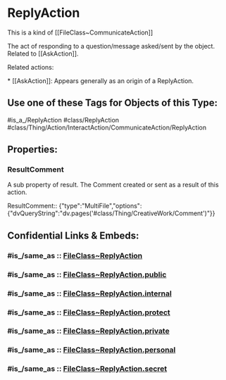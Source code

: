 ﻿---
excludes: 
extends: FileClass~Thing/FileClass~Action/FileClass~InteractAction/FileClass~CommunicateAction
fields:
- id: VAIXll
  name: ResultComment
  options:
    dvQueryString: "dv.pages('#class/Thing/CreativeWork/Comment')"
  type: MultiFile
  path: ''
icon: link-2
limit: 9
mapWithTag: true
tagNames:
- class/ReplyAction
- class/Thing/Action/InteractAction/CommunicateAction/ReplyAction
- is_a_/ReplyAction
- schema-org/ReplyAction
tags:
- class/FileClass
- class/ReplyAction
- is_a_/ReplyAction
- class/Thing/Action/InteractAction/CommunicateAction/ReplyAction
version: 2.0
---

# ReplyAction
This is a kind of [[FileClass~CommunicateAction]]

The act of responding to a question/message asked/sent by the object. Related to [[AskAction]].

Related actions:

\* [[AskAction]]: Appears generally as an origin of a ReplyAction.


## Use one of these Tags for Objects of this Type:

#is_a_/ReplyAction
#class/ReplyAction
#class/Thing/Action/InteractAction/CommunicateAction/ReplyAction

## Properties:

### ResultComment
A sub property of result. The Comment created or sent as a result of this action.

ResultComment:: {"type":"MultiFile","options":{"dvQueryString":"dv.pages('#class/Thing/CreativeWork/Comment')"}}


## Confidential Links & Embeds: 

### #is_/same_as :: [FileClass~ReplyAction](/_Standards/fileClass/FileClass~Thing/FileClass~Action/FileClass~InteractAction/FileClass~CommunicateAction/FileClass~ReplyAction.md) 

### #is_/same_as :: [FileClass~ReplyAction.public](/_public/fileClass/FileClass~Thing/FileClass~Action/FileClass~InteractAction/FileClass~CommunicateAction/FileClass~ReplyAction.public.md) 

### #is_/same_as :: [FileClass~ReplyAction.internal](/_internal/fileClass/FileClass~Thing/FileClass~Action/FileClass~InteractAction/FileClass~CommunicateAction/FileClass~ReplyAction.internal.md) 

### #is_/same_as :: [FileClass~ReplyAction.protect](/_protect/fileClass/FileClass~Thing/FileClass~Action/FileClass~InteractAction/FileClass~CommunicateAction/FileClass~ReplyAction.protect.md) 

### #is_/same_as :: [FileClass~ReplyAction.private](/_private/fileClass/FileClass~Thing/FileClass~Action/FileClass~InteractAction/FileClass~CommunicateAction/FileClass~ReplyAction.private.md) 

### #is_/same_as :: [FileClass~ReplyAction.personal](/_personal/fileClass/FileClass~Thing/FileClass~Action/FileClass~InteractAction/FileClass~CommunicateAction/FileClass~ReplyAction.personal.md) 

### #is_/same_as :: [FileClass~ReplyAction.secret](/_secret/fileClass/FileClass~Thing/FileClass~Action/FileClass~InteractAction/FileClass~CommunicateAction/FileClass~ReplyAction.secret.md)

